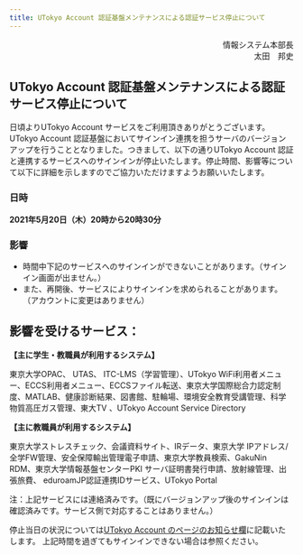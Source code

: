 ```yaml
---
title: UTokyo Account 認証基盤メンテナンスによる認証サービス停止について 
---
```

<div style="text-align: right;">情報システム本部長</div> 
<div style="text-align: right;">太田　邦史</div> 


## UTokyo Account 認証基盤メンテナンスによる認証サービス停止について

日頃よりUTokyo Account サービスをご利用頂きありがとうございます。UTokyo Account 認証基盤においてサインイン連携を担うサーバのバージョンアップを行うこととなりました。つきまして、以下の通りUTokyo Account 認証と連携するサービスへのサインインが停止いたします。停止時間、影響等について以下に詳細を示しますのでご協力いただけますようお願いいたします。 

### 日時 

**2021年5月20日（木）20時から20時30分**

### 影響
* 時間中下記のサービスへのサインインができないことがあります。（サインイン画面が出ません。） 
* また、再開後、サービスによりサインインを求められることがあります。（アカウントに変更はありません） 

## 影響を受けるサービス： 
**【主に学生・教職員が利用するシステム】**

東京大学OPAC、 UTAS、 ITC-LMS（学習管理）、UTokyo WiFi利用者メニュー、ECCS利用者メニュー、ECCSファイル転送、東京大学国際総合力認定制度、MATLAB、健康診断結果、図書館、駐輪場、環境安全教育受講管理、科学物質高圧ガス管理、東大TV 、UTokyo Account Service Directory 

**【主に教職員が利用するシステム】** 

東京大学ストレスチェック、会議資料サイト、IRデータ、東京大学 IPアドレス/全学FW管理、安全保障輸出管理電子申請、東京大学教員検索、GakuNin RDM、東京大学情報基盤センターPKI サーバ証明書発行申請、放射線管理、出張旅費、 eduroamJP認証連携IDサービス、UTokyo Portal 

注：上記サービスには連絡済みです。（既にバージョンアップ後のサインインは確認済みです。サービス側で対応することはありません。） 

停止当日の状況については[UTokyo Account のページのお知らせ欄](https://www.u-tokyo.ac.jp/adm/dics/ja/account.html)に記載いたします。
上記時間を過ぎてもサインインできない場合は参照ください。 
